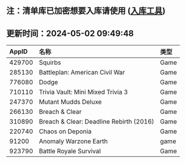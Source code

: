 ## 注：清单库已加密想要入库请使用 ([入库工具](https://github.com/BlankTMing/ManifestAutoUpdate/releases))

## 更新时间：2024-05-02 09:49:48
| AppID | 名称 | 类型  |
| :-------------------- | :----------------------------- | :----------- |
| 429700 | Squirbs| Game |
| 285130 | Battleplan: American Civil War| Game |
| 776080 | Dodge| Game |
| 710110 | Trivia Vault: Mini Mixed Trivia 3| Game |
| 247370 | Mutant Mudds Deluxe| Game |
| 266130 | Breach & Clear| Game |
| 310890 | Breach & Clear: Deadline Rebirth (2016)| Game |
| 220740 | Chaos on Deponia| Game |
| 91200 | Anomaly Warzone Earth| game |
| 923790 | Battle Royale Survival| Game |
